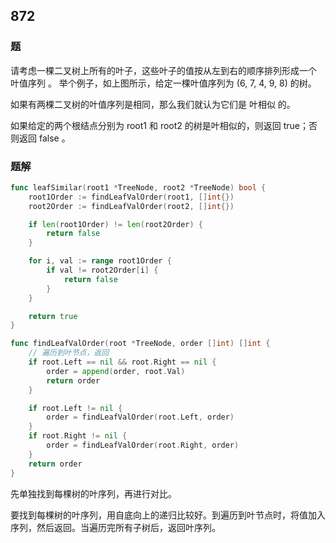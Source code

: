 ## 872

### 题
请考虑一棵二叉树上所有的叶子，这些叶子的值按从左到右的顺序排列形成一个 叶值序列 。
举个例子，如上图所示，给定一棵叶值序列为 (6, 7, 4, 9, 8) 的树。

如果有两棵二叉树的叶值序列是相同，那么我们就认为它们是 叶相似 的。

如果给定的两个根结点分别为 root1 和 root2 的树是叶相似的，则返回 true；否则返回 false 。

### 题解
```go
func leafSimilar(root1 *TreeNode, root2 *TreeNode) bool {
	root1Order := findLeafValOrder(root1, []int{})
	root2Order := findLeafValOrder(root2, []int{})

	if len(root1Order) != len(root2Order) {
		return false
	}

	for i, val := range root1Order {
		if val != root2Order[i] {
			return false
		}
	}

	return true
}

func findLeafValOrder(root *TreeNode, order []int) []int {
	// 遍历到叶节点，返回
	if root.Left == nil && root.Right == nil {
		order = append(order, root.Val)
		return order
	}

	if root.Left != nil {
		order = findLeafValOrder(root.Left, order)
	}
	if root.Right != nil {
		order = findLeafValOrder(root.Right, order)
	}
	return order
}
```
先单独找到每棵树的叶序列，再进行对比。

要找到每棵树的叶序列，用自底向上的递归比较好。到遍历到叶节点时，将值加入序列，然后返回。当遍历完所有子树后，返回叶序列。
